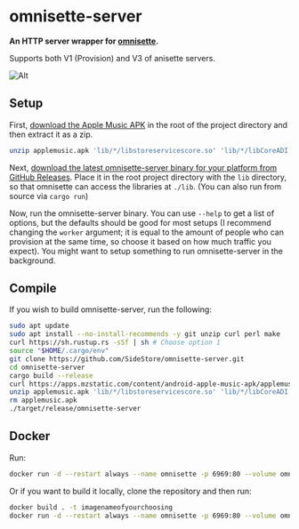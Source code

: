 # omnisette-server

**An HTTP server wrapper for [omnisette](https://github.com/SideStore/apple-private-apis).**

Supports both V1 (Provision) and V3 of anisette servers.

![Alt](https://repobeats.axiom.co/api/embed/f63664cd6a9a808ffcf3336001087d474ddb86f4.svg "Repobeats analytics image")

## Setup

First, [download the Apple Music APK](https://apps.mzstatic.com/content/android-apple-music-apk/applemusic.apk) in the root of the project directory and then extract it as a zip.

```bash
unzip applemusic.apk 'lib/*/libstoreservicescore.so' 'lib/*/libCoreADI.so'
```

Next, [download the latest omnisette-server binary for your platform from GitHub Releases](https://github.com/SideStore/omnisette-server/releases). Place it in the root project directory with the `lib`
directory, so that omnisette can access the libraries at `./lib`. (You can also run from source via `cargo run`)

Now, run the omnisette-server binary. You can use `--help` to get a list of options, but the defaults should be good for most setups (I recommend changing the `worker` argument; it is equal to the
amount of people who can provision at the same time, so choose it based on how much traffic you expect). You might want to setup something to run omnisette-server in the background.

## Compile

If you wish to build omnisette-server, run the following:

```bash
sudo apt update
sudo apt install --no-install-recommends -y git unzip curl perl make
curl https://sh.rustup.rs -sSf | sh # Choose option 1
source "$HOME/.cargo/env"
git clone https://github.com/SideStore/omnisette-server.git
cd omnisette-server
cargo build --release
curl https://apps.mzstatic.com/content/android-apple-music-apk/applemusic.apk -O
unzip applemusic.apk 'lib/*/libstoreservicescore.so' 'lib/*/libCoreADI.so'
rm applemusic.apk
./target/release/omnisette-server
```

## Docker

Run:

```bash
docker run -d --restart always --name omnisette -p 6969:80 --volume omnisette_data:/opt/omnisette-server/lib ghcr.io/sidestore/omnisette-server:latest
```

Or if you want to build it locally, clone the repository and then run:

```bash
docker build . -t imagenameofyourchoosing
docker run -d --restart always --name omnisette -p 6969:80 --volume omnisette_data:/opt/omnisette-server/lib imagenameofyourchoosing
```
